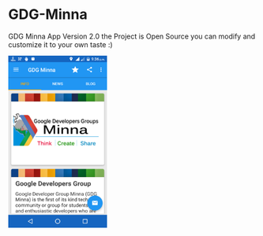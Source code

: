 # GDG-Minna
GDG Minna App Version 2.0 the Project is Open Source you can modify and customize it to your own taste :) 

<img src="Screenshot_20170119-213604.png" height="350" width="200"/>
